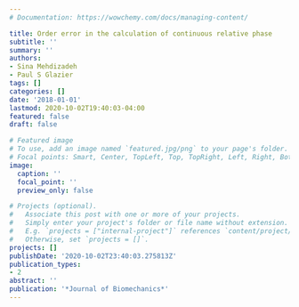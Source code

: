 ```yaml
---
# Documentation: https://wowchemy.com/docs/managing-content/

title: Order error in the calculation of continuous relative phase
subtitle: ''
summary: ''
authors:
- Sina Mehdizadeh
- Paul S Glazier
tags: []
categories: []
date: '2018-01-01'
lastmod: 2020-10-02T19:40:03-04:00
featured: false
draft: false

# Featured image
# To use, add an image named `featured.jpg/png` to your page's folder.
# Focal points: Smart, Center, TopLeft, Top, TopRight, Left, Right, BottomLeft, Bottom, BottomRight.
image:
  caption: ''
  focal_point: ''
  preview_only: false

# Projects (optional).
#   Associate this post with one or more of your projects.
#   Simply enter your project's folder or file name without extension.
#   E.g. `projects = ["internal-project"]` references `content/project/deep-learning/index.md`.
#   Otherwise, set `projects = []`.
projects: []
publishDate: '2020-10-02T23:40:03.275813Z'
publication_types:
- 2
abstract: ''
publication: '*Journal of Biomechanics*'
---
```

